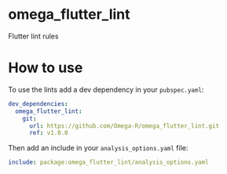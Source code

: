# omega_flutter_lint
Flutter lint rules

# How to use
To use the lints add a dev dependency in your `pubspec.yaml`:
```yaml
dev_dependencies:
  omega_flutter_lint:
    git:
      url: https://github.com/Omega-R/omega_flutter_lint.git
      ref: v1.0.0
```

Then add an include in your `analysis_options.yaml` file:
```yaml
include: package:omega_flutter_lint/analysis_options.yaml
```